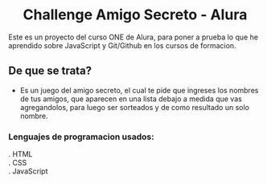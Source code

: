 <h1 align="center"> Challenge Amigo Secreto - Alura </h1>
<p>Este es un proyecto del curso ONE de Alura, para poner a prueba lo que he aprendido sobre JavaScript y Git/Github en los cursos de formacion.</p>

## De que se trata?
- Es un juego del amigo secreto, el cual te pide que ingreses los nombres de tus amigos, que aparecen en una lista debajo a medida que vas agregandolos, para luego ser sorteados y de como resultado un solo nombre.

<h3>Lenguajes de programacion usados:</h3>
. HTML <br>
. CSS <br>
. JavaScript

